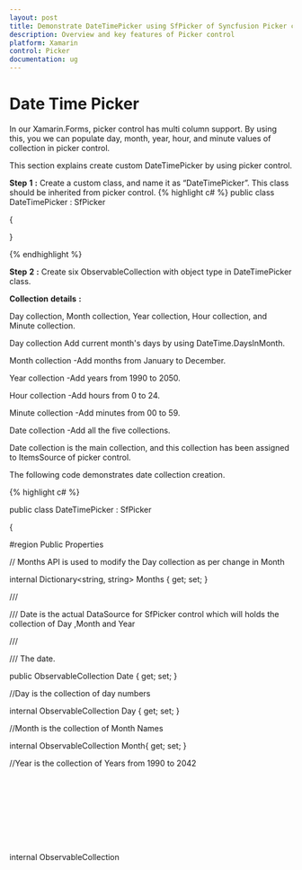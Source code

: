```yaml
---
layout: post
title: Demonstrate DateTimePicker using SfPicker of Syncfusion Picker control for Xamarin.Forms
description: Overview and key features of Picker control
platform: Xamarin
control: Picker
documentation: ug
---
```



# Date Time Picker

In our Xamarin.Forms, picker control has multi column support. By using this, you we can populate day, month, year, hour, and minute values of collection in picker control. 

This section explains create custom DateTimePicker by using picker control.

**Step** **1** **:** Create a custom class, and name it as “DateTimePicker”. This class should be inherited from picker control.
{% highlight c# %}
public class DateTimePicker : SfPicker

{

}

{% endhighlight %}

**Step** **2** **:** Create six ObservableCollection with object type in DateTimePicker class. 

**Collection** **details** **:** 

Day collection, Month collection, Year collection, Hour collection, and Minute collection.

Day collection Add current month's days by using DateTime.DaysInMonth.

Month collection -Add months from January to December.

Year collection -Add years from 1990 to 2050.

Hour collection -Add hours from 0 to 24.

Minute collection -Add minutes from  00 to 59.

Date collection -Add all the five collections.

Date collection is the main collection, and this collection has been assigned to ItemsSource of picker control.

The following code demonstrates date collection creation.

{% highlight c# %}

public class DateTimePicker : SfPicker

{

#region Public Properties

// Months API is used to modify the Day collection as per change in Month

internal Dictionary<string, string> Months { get; set; }

/// <summary>

/// Date is the actual DataSource for SfPicker control which will holds the collection of Day ,Month and Year

/// </summary>

/// <value>The date.</value>

public ObservableCollection<object> Date { get; set; }

//Day is the collection of day numbers

internal ObservableCollection<object> Day { get; set; }

//Month is the collection of Month Names

internal ObservableCollection<object> Month{ get; set; }

//Year is the collection of Years from 1990 to 2042

internal ObservableCollection<object> Year{ get; set; }



//Hour is the collection of Hours in Railway time format

internal ObservableCollection<object> Hour{ get; set; }

//Minute is the collection of Minutes from 00 to 59

internal ObservableCollection<object> Minute{ get; set; }

#endregion

public DateTimePicker()

{

Months = new Dictionary<string, string>();

Date = new ObservableCollection<object>();

Day = new ObservableCollection<object>();

Month = new ObservableCollection<object>();

Year = new ObservableCollection<object>();

Hour = new ObservableCollection<object>();

Minute = new ObservableCollection<object>();   

PopulateDateCollection();

this.ItemsSource = Date;

}

private void PopulateDateCollection()

{

//populate months

for (int i = 1; i < 13; i++)

{

if (!Months.ContainsKey(CultureInfo.CurrentCulture.DateTimeFormat.GetMonthName(i).Substring(0, 3)))

Months.Add(CultureInfo.CurrentCulture.DateTimeFormat.GetMonthName(i).Substring(0, 3), CultureInfo.CurrentCulture.DateTimeFormat.GetMonthName(i));

Month.Add(CultureInfo.CurrentCulture.DateTimeFormat.GetMonthName(i).Substring(0, 3));

}

//populate year

for (int i = 1990; i < 2050; i++)

{

Year.Add(i.ToString());

}

//populate Days

for (int i = 1; i <= DateTime.DaysInMonth(DateTime.Now.Year, DateTime.Now.Month); i++)

{

if (i < 10)

{

Day.Add("0" + i);

}

else

Day.Add(i.ToString());

}

//populate Hours

for (int i = 1; i <= 24; i++)

{

if (i < 10)

{

Hour.Add("0" + i.ToString());

}

else

Hour.Add(i.ToString());

}

//populate Minutes

for (int j = 0; j < 60; j++)

{

if (j < 10)

{

Minute.Add("0" + j);

}

else

Minute.Add(j.ToString());

}

Date.Add(Year);

Date.Add(Month);

Date.Add(Day);

Date.Add(Hour);

Date.Add(Minute);

}

}



{% endhighlight %}

**Step** **3** **:** Update the day value based on month and year values by using Selection changed event of picker control. Since the days of each month differs, you should handle this collection.

{% highlight c# %}

public DateTimePicker()

{



//hook selection changed event

this.SelectionChanged += CustomDatePicker_SelectionChanged;

}

private void CustomDatePicker_SelectionChanged(object sender, SelectionChangedEventArgs e)

{

UpdateDays(Date, e);

}

//Update days method is used to alter the Date collection as per selection change in Month column(if Feb is Selected day collection has value from 1 to 28)

public void UpdateDays(ObservableCollection<object> Date, SelectionChangedEventArgs e)
    {

        Device.BeginInvokeOnMainThread(() =>
        {
                if (Date.Count == 5)
                {
                    bool isupdate = false;
                    if (e.OldValue != null && e.NewValue != null && (e.OldValue is ObservableCollection<object>) && (e.OldValue as ObservableCollection<object>).Count >0)
                    {
                        if (!object.Equals((e.OldValue as IList)[1], (e.NewValue as IList)[1]))
                        {
                            isupdate = true;
                        }

                        if (!object.Equals((e.OldValue as IList)[0], (e.NewValue as IList)[0]))
                        {
                            isupdate = true;
                        }
                    }

                    if (isupdate)
                    {
                        ObservableCollection<object> days = new ObservableCollection<object>();
                        int month = DateTime.ParseExact(Months[(e.NewValue as IList)[1].ToString()], "MMMM", CultureInfo.InvariantCulture).Month;
                        int year = int.Parse((e.NewValue as IList)[0].ToString());
                        for (int j = 1; j <= DateTime.DaysInMonth(year, month); j++)
                        {
                            if (j < 10)
                            {
                                days.Add("0" + j);
                            }
                            else
                                days.Add(j.ToString());
                        }

                        ObservableCollection<object> oldvalue = new ObservableCollection<object>();

                        foreach (var item in e.NewValue as IList)
                        {
                            oldvalue.Add(item);
                        }

                        if (days.Count > 0)
                        {
                            Date.RemoveAt(2);
                            Date.Insert(2, days);
                        }

                        if ((Date[2] as IList).Contains(oldvalue[2]))
                        {
                            this.SelectedItem = oldvalue;
                        }
                        else
                        {
                            oldvalue[2] = (Date[2] as IList)[(Date[2] as IList).Count - 1];
                            this.SelectedItem = oldvalue;
                        }
                    }
                }
        });
    }

{% endhighlight %}

**Step** **4** **:** Define each column headers “Day”, “Month” , “Year” , “Hour” , and “Minute”  by using the ColumnHeaderText property. The following code demonstrates how to define header for each column of picker control.

{% highlight c# %}
public class DateTimePicker : SfPicker

{

/// <summary>

/// Headers API is holds the column name for every column in date picker

/// </summary>

/// <value>The Headers.</value>

public ObservableCollection<string> Headers { get; set; }

public DateTimePicker()

{

Headers = new ObservableCollection<string>();

Headers.Add("Year");

Headers.Add("Month");

Headers.Add("Day");

Headers.Add("Hour");

Headers.Add("Minute");

//SfPicker header text

HeaderText = "Date Picker";



// Column header text collection

this.ColumnHeaderText = Headers;

}

}

{% endhighlight %}

**Step** **5** **:** Finally enable the picker header, Column header and footer by using the ShowHeader,ShowFooter and ShowColumnHeader properties.

{% highlight c# %}
public DateTimePicker()

{



//Enable Footer

ShowFooter = true;

//Enable SfPicker Header

ShowHeader = true;

//Enable Column Header of SfPicker

ShowColumnHeader = true;

}

{% endhighlight %}

**Step** **6** **:** Add the DateTimePicker control in main XAML page. Please refer the following code snippets.

{% tabs %}
{% highlight xaml %}
<ContentPage

x:Class="SfPDatetimeSample.MainPage"

xmlns="http://xamarin.com/schemas/2014/forms"

xmlns:x="http://schemas.microsoft.com/winfx/2009/xaml"

xmlns:local="clr-namespace:SfPDatetimeSample"

xmlns:picker="clr-namespace:Syncfusion.SfPicker.XForms;assembly=Syncfusion.SfPicker.XForms">

<ContentPage.BindingContext>

<local:DateTimeViewModel />

</ContentPage.BindingContext>

<Grid>

<Button

Clicked="Button_Clicked"

HeightRequest="50"

HorizontalOptions="Center"

Text="Show Picker"

VerticalOptions="Center"

WidthRequest="200" />

<local:DateTimePicker

x:Name="date"

ColumnHeaderHeight="40"

HorizontalOptions="Start"

PickerHeight="400"

PickerMode="Dialog"

PickerWidth="300"

SelectedItem="{Binding StartDate}"

VerticalOptions="Center" />

</Grid>

</ContentPage> 

{% endhighlight %}

{% highlight c# %}
public partial class MainPage : ContentPage

{

public MainPage()

{

InitializeComponent();

}

private void Button_Clicked(object sender, EventArgs e)

{

date.IsOpen = !date.IsOpen;

}

}

{% endhighlight %}
{% endtabs %}

The following screenshot illustrates the output of the above codes.

![](images/datetimepicker_img1.jpeg)


You can download the DateTimePicker sample for reference from the following link.

Sample link: [DateTimePicker](http://www.syncfusion.com/downloads/support/directtrac/general/ze/DateTimePicker1071230245)

